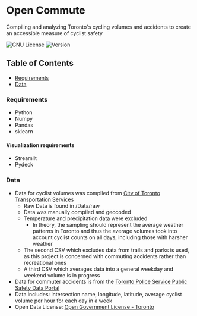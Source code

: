 <h1>Open Commute</h1>

  <p>
    Compiling and analyzing Toronto's cycling volumes and accidents to create an accessible measure of cyclist safety  
    <br />
    
![GNU License][license-shield]
![Version][version-shield]


## Table of Contents

* [Requirements](#requirements)
* [Data](#data)

### Requirements
* Python
* Numpy
* Pandas
* sklearn
#### Visualization requirements
* Streamlit 
* Pydeck

### Data
* Data for cyclist volumes was compiled from <a href = https://open.toronto.ca/dataset/bicycle-counts/> City of Toronto Transportation Services </a>
    * Raw Data is found in /Data/raw
    * Data was manually compiled and geocoded
    * Temperature and precipitation data were excluded
        * In theory, the sampling should represent the average weather patterns in Toronto and thus the average volumes took into account cyclist counts on all days, including those with harsher weather
    * The second CSV which excludes data from trails and parks is used, as this project is concerned with commuting accidents rather than recreational ones 
    * A third CSV which averages data into a general weekday and weekend volume is in progress
* Data for commuter accidents is from the <a href= https://data.torontopolice.on.ca/pages/ksi>Toronto Police Service Public Safety Data Portal </a>
* Data includes: intersection name, longitude, latitude, average cyclist volume per hour for each day in a week
* Open Data License: <a href=https://open.toronto.ca/open-data-license/> Open Government License - Toronto </a>

[license-shield]: https://img.shields.io/badge/license-GPLv3-green
[version-shield]: https://img.shields.io/badge/version-2.0.0-important
